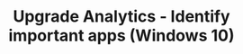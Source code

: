 ﻿---
title: Upgrade Analytics - Identify important apps (Windows 10)
redirect_url: upgrade-readiness-identify-apps.md
---